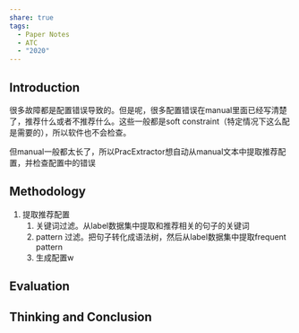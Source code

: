 ```yaml
---
share: true
tags:
  - Paper Notes
  - ATC
  - "2020"
---
```



## Introduction

很多故障都是配置错误导致的。但是呢，很多配置错误在manual里面已经写清楚了，推荐什么或者不推荐什么。这些一般都是soft constraint（特定情况下这么配是需要的），所以软件也不会检查。

但manual一般都太长了，所以PracExtractor想自动从manual文本中提取推荐配置，并检查配置中的错误

## Methodology

1. 提取推荐配置
    1. 关键词过滤。从label数据集中提取和推荐相关的句子的关键词
    2. pattern 过滤。把句子转化成语法树，然后从label数据集中提取frequent pattern
    3. 生成配置w

## Evaluation

## Thinking and Conclusion